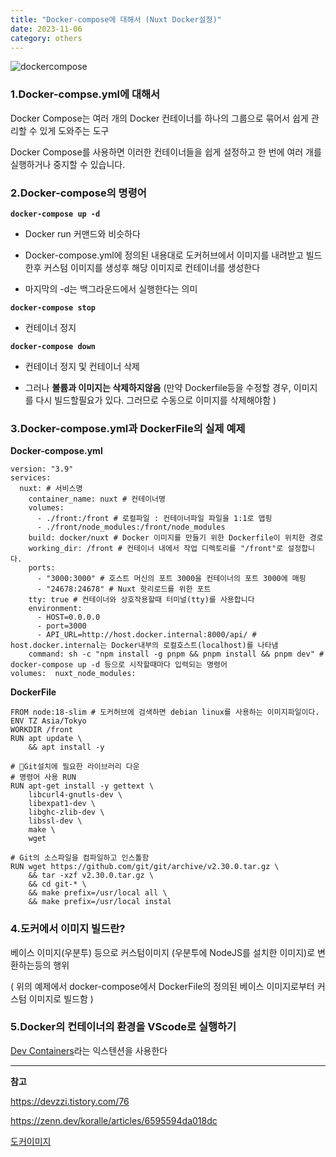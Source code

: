 ```yaml
---
title: "Docker-compose에 대해서 (Nuxt Docker설정)"
date: 2023-11-06
category: others
---
```


![dockercompose](/storage/1699282731.jpg)

### 1.Docker-compse.yml에 대해서

Docker Compose는 여러 개의 Docker 컨테이너를 하나의 그룹으로 묶어서 쉽게 관리할 수 있게 도와주는 도구

Docker Compose를 사용하면 이러한 컨테이너들을 쉽게 설정하고 한 번에 여러 개를 실행하거나 중지할 수 있습니다.

### 2.Docker-compose의 명령어

**`docker-compose up -d`**

- Docker run 커맨드와 비슷하다

- Docker-compose.yml에 정의된 내용대로 도커허브에서 이미지를 내려받고 빌드한후 커스텀 이미지를 생성후 해당 이미지로 컨테이너를 생성한다

- 마지막의 -d는 백그라운드에서 실행한다는 의미

**`docker-compose stop`**

- 컨테이너 정지

**`docker-compose down`**

- 컨테이너 정지 및 컨테이너 삭제

- 그러나 **볼륨과 이미지는 삭제하지않음** (만약 Dockerfile등을 수정할 경우, 이미지를 다시 빌드할필요가 있다. 그러므로 수동으로 이미지를 삭제해야함 )

### 3.Docker-compose.yml과 DockerFile의 실제 예제

**Docker-compose.yml**

```
version: "3.9"
services:
  nuxt: # 서비스명
    container_name: nuxt # 컨테이너명
    volumes:
      - ./front:/front # 로컬파일 : 컨테이너파일 파일을 1:1로 맵핑 
      - ./front/node_modules:/front/node_modules
    build: docker/nuxt # Docker 이미지를 만들기 위한 Dockerfile이 위치한 경로
    working_dir: /front # 컨테이너 내에서 작업 디렉토리를 "/front"로 설정합니다.
    ports:
      - "3000:3000" # 호스트 머신의 포트 3000을 컨테이너의 포트 3000에 매핑
      - "24678:24678" # Nuxt 핫리로드를 위한 포트
    tty: true # 컨테이너와 상호작용할때 터미널(tty)를 사용합니다
    environment:
      - HOST=0.0.0.0
      - port=3000
      - API_URL=http://host.docker.internal:8000/api/ # host.docker.internal는 Docker내부의 로컬호스트(localhost)를 나타냄
    command: sh -c "npm install -g pnpm && pnpm install && pnpm dev" # docker-compose up -d 등으로 시작할때마다 입력되는 명령어
volumes:  nuxt_node_modules:
```

**DockerFile**

```
FROM node:18-slim # 도커허브에 검색하면 debian linux를 사용하는 이미지파일이다. 
ENV TZ Asia/Tokyo
WORKDIR /front
RUN apt update \
    && apt install -y

# Git설치에 필요한 라이브러리 다운
# 명령어 사용 RUN
RUN apt-get install -y gettext \
    libcurl4-gnutls-dev \
    libexpat1-dev \
    libghc-zlib-dev \
    libssl-dev \
    make \
    wget
    
# Git의 소스파일을 컴파일하고 인스톨함
RUN wget https://github.com/git/git/archive/v2.30.0.tar.gz \
    && tar -xzf v2.30.0.tar.gz \
    && cd git-* \
    && make prefix=/usr/local all \
    && make prefix=/usr/local instal
```

### **4.도커에서 이미지 빌드란?**

베이스 이미지(우분투) 등으로 커스텀이미지 (우분투에 NodeJS를 설치한 이미지)로 변환하는등의 행위

( 위의 예제에서 docker-compose에서 DockerFile의 정의된 베이스 이미지로부터 커스텀 이미지로 빌드함 )

### 5.Docker의 컨테이너의 환경을 VScode로 실행하기

[Dev Containers](https://marketplace.visualstudio.com/items?itemName=ms-vscode-remote.remote-containers)라는 익스텐션을 사용한다

---

**참고**

<https://devzzi.tistory.com/76>

<https://zenn.dev/koralle/articles/6595594da018dc>

[도커이미지](https://hub.docker.com/layers/library/node/18-slim/images/sha256-ddb3a1b4a81ee454c147b0e9f87baa9eee8468c11ed5fca1c33204f73d48f1ef)
